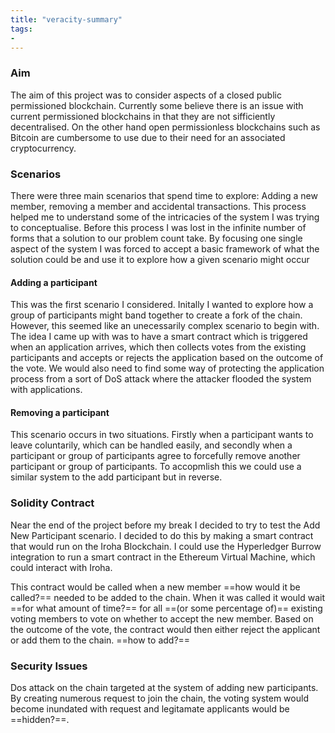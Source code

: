 ```yaml
---
title: "veracity-summary"
tags: 
- 
---
```



### Aim
The aim of this project was to consider aspects of a closed public permissioned blockchain. Currently some believe there is an issue with current permissioned blockchains in that they are not sifficiently decentralised. On the other hand open permissionless blockchains such as Bitcoin are cumbersome to use due to their need for an associated cryptocurrency.

### Scenarios
There were three main scenarios that spend time to explore: Adding a new member, removing a member and accidental transactions. This process helped me to understand some of the intricacies of the system I was trying to conceptualise. Before this process I was lost in the infinite number of forms that a solution to our problem count take. By focusing one single aspect of the system I was forced to accept a basic framework of what the solution could be and use it to explore how a given scenario might occur

#### Adding a participant
This was the first scenario I considered. Initally I wanted to explore how a group of participants might band together to create a fork of the chain. However, this seemed like an unecessarily complex scenario to begin with.  The idea I came up with was to have a smart contract which is triggered when an application arrives, which then collects votes from the existing participants and accepts or rejects the application based on the outcome of the vote. We would also need to find some way of protecting the application process from a sort of DoS attack where the attacker flooded the system with applications. 

#### Removing a participant
This scenario occurs in two situations. Firstly when a participant wants to leave coluntarily, which can be handled easily, and secondly when a participant or group of participants agree to forcefully remove another participant or group of participants. To accopmlish this we could use a similar system to the add participant but in reverse. 

### Solidity Contract
Near the end of the project before my break I decided to try to test the Add New Participant scenario. I decided to do this by making a smart contract that would run on the Iroha Blockchain. I could use the Hyperledger Burrow integration to run a smart contract in the Ethereum Virtual Machine, which could interact with Iroha. 

This contract would be called when a new member ==how would it be called?== needed to be added to the chain. When it was called it would wait ==for what amount of time?== for all ==(or some percentage of)== existing voting members to vote on whether to accept the new member. Based on the outcome of the vote, the contract would then either reject the applicant or add them to the chain. ==how to add?==

### Security Issues
Dos attack on the chain targeted at the system of adding new participants. By creating numerous request to join the chain, the voting system would become inundated with request and legitamate applicants would be ==hidden?==. 